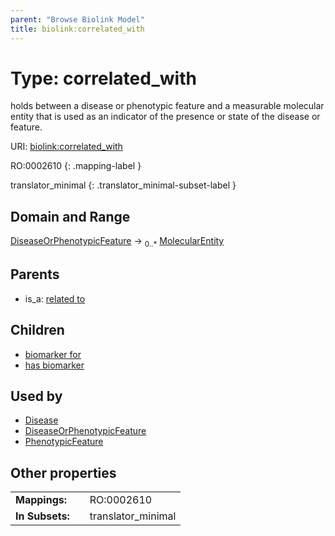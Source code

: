 ```yaml
---
parent: "Browse Biolink Model"
title: biolink:correlated_with
---
```


# Type: correlated_with


holds between a disease or phenotypic feature and a measurable molecular entity that is used as an indicator of the presence or state of the disease or feature.

URI: [biolink:correlated_with](https://w3id.org/biolink/vocab/correlated_with)

RO:0002610
{: .mapping-label }

translator_minimal
{: .translator_minimal-subset-label }


## Domain and Range

[DiseaseOrPhenotypicFeature](DiseaseOrPhenotypicFeature.md) ->  <sub>0..*</sub> [MolecularEntity](MolecularEntity.md)

## Parents

 *  is_a: [related to](related_to.md)

## Children

 *  [biomarker for](biomarker_for.md)
 *  [has biomarker](has_biomarker.md)

## Used by

 * [Disease](Disease.md)
 * [DiseaseOrPhenotypicFeature](DiseaseOrPhenotypicFeature.md)
 * [PhenotypicFeature](PhenotypicFeature.md)

## Other properties

|  |  |  |
| --- | --- | --- |
| **Mappings:** | | RO:0002610 |
| **In Subsets:** | | translator_minimal |

